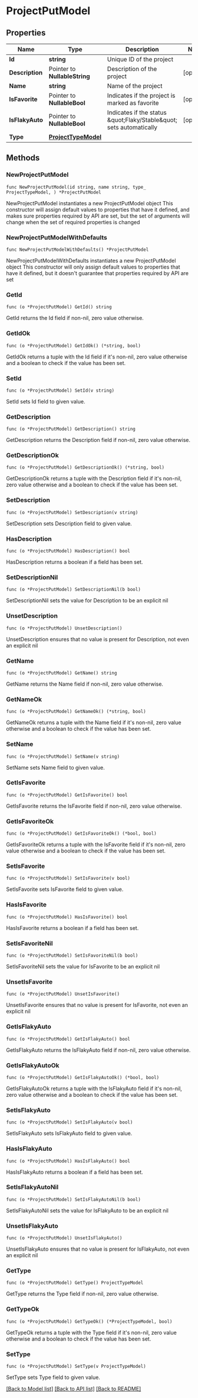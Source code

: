 # ProjectPutModel

## Properties

Name | Type | Description | Notes
------------ | ------------- | ------------- | -------------
**Id** | **string** | Unique ID of the project | 
**Description** | Pointer to **NullableString** | Description of the project | [optional] 
**Name** | **string** | Name of the project | 
**IsFavorite** | Pointer to **NullableBool** | Indicates if the project is marked as favorite | [optional] 
**IsFlakyAuto** | Pointer to **NullableBool** | Indicates if the status \&quot;Flaky/Stable\&quot; sets automatically | [optional] 
**Type** | [**ProjectTypeModel**](ProjectTypeModel.md) |  | 

## Methods

### NewProjectPutModel

`func NewProjectPutModel(id string, name string, type_ ProjectTypeModel, ) *ProjectPutModel`

NewProjectPutModel instantiates a new ProjectPutModel object
This constructor will assign default values to properties that have it defined,
and makes sure properties required by API are set, but the set of arguments
will change when the set of required properties is changed

### NewProjectPutModelWithDefaults

`func NewProjectPutModelWithDefaults() *ProjectPutModel`

NewProjectPutModelWithDefaults instantiates a new ProjectPutModel object
This constructor will only assign default values to properties that have it defined,
but it doesn't guarantee that properties required by API are set

### GetId

`func (o *ProjectPutModel) GetId() string`

GetId returns the Id field if non-nil, zero value otherwise.

### GetIdOk

`func (o *ProjectPutModel) GetIdOk() (*string, bool)`

GetIdOk returns a tuple with the Id field if it's non-nil, zero value otherwise
and a boolean to check if the value has been set.

### SetId

`func (o *ProjectPutModel) SetId(v string)`

SetId sets Id field to given value.


### GetDescription

`func (o *ProjectPutModel) GetDescription() string`

GetDescription returns the Description field if non-nil, zero value otherwise.

### GetDescriptionOk

`func (o *ProjectPutModel) GetDescriptionOk() (*string, bool)`

GetDescriptionOk returns a tuple with the Description field if it's non-nil, zero value otherwise
and a boolean to check if the value has been set.

### SetDescription

`func (o *ProjectPutModel) SetDescription(v string)`

SetDescription sets Description field to given value.

### HasDescription

`func (o *ProjectPutModel) HasDescription() bool`

HasDescription returns a boolean if a field has been set.

### SetDescriptionNil

`func (o *ProjectPutModel) SetDescriptionNil(b bool)`

 SetDescriptionNil sets the value for Description to be an explicit nil

### UnsetDescription
`func (o *ProjectPutModel) UnsetDescription()`

UnsetDescription ensures that no value is present for Description, not even an explicit nil
### GetName

`func (o *ProjectPutModel) GetName() string`

GetName returns the Name field if non-nil, zero value otherwise.

### GetNameOk

`func (o *ProjectPutModel) GetNameOk() (*string, bool)`

GetNameOk returns a tuple with the Name field if it's non-nil, zero value otherwise
and a boolean to check if the value has been set.

### SetName

`func (o *ProjectPutModel) SetName(v string)`

SetName sets Name field to given value.


### GetIsFavorite

`func (o *ProjectPutModel) GetIsFavorite() bool`

GetIsFavorite returns the IsFavorite field if non-nil, zero value otherwise.

### GetIsFavoriteOk

`func (o *ProjectPutModel) GetIsFavoriteOk() (*bool, bool)`

GetIsFavoriteOk returns a tuple with the IsFavorite field if it's non-nil, zero value otherwise
and a boolean to check if the value has been set.

### SetIsFavorite

`func (o *ProjectPutModel) SetIsFavorite(v bool)`

SetIsFavorite sets IsFavorite field to given value.

### HasIsFavorite

`func (o *ProjectPutModel) HasIsFavorite() bool`

HasIsFavorite returns a boolean if a field has been set.

### SetIsFavoriteNil

`func (o *ProjectPutModel) SetIsFavoriteNil(b bool)`

 SetIsFavoriteNil sets the value for IsFavorite to be an explicit nil

### UnsetIsFavorite
`func (o *ProjectPutModel) UnsetIsFavorite()`

UnsetIsFavorite ensures that no value is present for IsFavorite, not even an explicit nil
### GetIsFlakyAuto

`func (o *ProjectPutModel) GetIsFlakyAuto() bool`

GetIsFlakyAuto returns the IsFlakyAuto field if non-nil, zero value otherwise.

### GetIsFlakyAutoOk

`func (o *ProjectPutModel) GetIsFlakyAutoOk() (*bool, bool)`

GetIsFlakyAutoOk returns a tuple with the IsFlakyAuto field if it's non-nil, zero value otherwise
and a boolean to check if the value has been set.

### SetIsFlakyAuto

`func (o *ProjectPutModel) SetIsFlakyAuto(v bool)`

SetIsFlakyAuto sets IsFlakyAuto field to given value.

### HasIsFlakyAuto

`func (o *ProjectPutModel) HasIsFlakyAuto() bool`

HasIsFlakyAuto returns a boolean if a field has been set.

### SetIsFlakyAutoNil

`func (o *ProjectPutModel) SetIsFlakyAutoNil(b bool)`

 SetIsFlakyAutoNil sets the value for IsFlakyAuto to be an explicit nil

### UnsetIsFlakyAuto
`func (o *ProjectPutModel) UnsetIsFlakyAuto()`

UnsetIsFlakyAuto ensures that no value is present for IsFlakyAuto, not even an explicit nil
### GetType

`func (o *ProjectPutModel) GetType() ProjectTypeModel`

GetType returns the Type field if non-nil, zero value otherwise.

### GetTypeOk

`func (o *ProjectPutModel) GetTypeOk() (*ProjectTypeModel, bool)`

GetTypeOk returns a tuple with the Type field if it's non-nil, zero value otherwise
and a boolean to check if the value has been set.

### SetType

`func (o *ProjectPutModel) SetType(v ProjectTypeModel)`

SetType sets Type field to given value.



[[Back to Model list]](../README.md#documentation-for-models) [[Back to API list]](../README.md#documentation-for-api-endpoints) [[Back to README]](../README.md)


